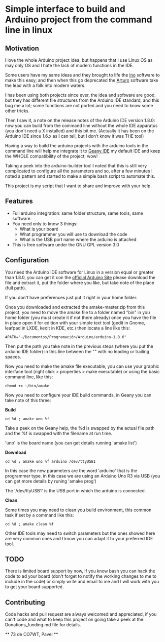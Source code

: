 Simple interface to build and Arduino project from the command line in linux
============================================================================

Motivation
----------
I love the whole Arduino project idea, but happens that I use Linux OS as may only OS and I hate the lack of modern functions in the IDE.

Some users have my same ideas and they brought to life the [Ino](https://github.com/amperka/ino) software to make this easy; and then when this go deprecated the [Arturo](https://github.com/scottdarch/Arturo/) software take the lead with a folk into modern waters.

I has been using both projects since ever, the idea and software are good, but they has different file structures from the Arduino IDE standard, and this bug me a lot; some functions are not ported and you need to know some other tricks.

Then I saw it, a note on the release notes of the Arduino IDE version 1.8.0: now you can build from the command line without the whole IDE apparatus (you don't need a X installed) and this bit me. (Actually it has been on the Arduino IDE since 1.6.x as I can tell, but I don’t know it was THE tool)

Having a way to build the arduino projects with the arduino tools in the command line will help me integrate it to [Geany IDE](http://www.geany.org) my default IDE and keep the WHOLE compatibility of the project; wow!

Taking a peek into the arduino-builder tool I noted that this is still very complicated to configure all the parameters and so, after a few minutes I noted a pattern and started to make a simple bash script to automate this.

This project is my script that I want to share and improve with your help.

Features
--------
* Full arduino integration: same folder structure, same tools, same software.
* You need only to know 3 things:
    * What is your board
    * What programmer you will use to download the code
    * What is the USB port name where the arduino is attached
* This is free software under the GNU GPL version 3.0


Configuration
-------------
You need the Arduino IDE software for Linux in a version equal or greater than 1.8.0, you can get it con the [official Arduino Site](http[://www.arduino.cc) please download the file and extract it, put the folder where you like, but take note of the place (full path).

If you don't have preferences  just put it right in your home folder.

Once you downloaded and extracted the amake-master.zip from this project, you need to move the amake file to a folder named "bin" in you home folder (you must create it if not there already) once you have the file in place open it for edition with your simple text tool (gedit in Gnome, leafpad in LXDE, kedit in KDE, etc.) then locate a line like this:

```
APATH="~/Documentos/Programación/Arduino/arduino-1.8.0"
```

Then put the path you take note in the previous steps (where you put the arduino IDE folder) in this line between the "" with no leading or trailing spaces.

Now you need to make the amake file executable, you can use your graphic interface tool (right click > properties > make executable) or using the basic command line, like this:

```
chmod +x ~/bin/amake
```

Now you need to configure your IDE build commands, in Geany you can take note of this three:

**Build**

```
cd %d ; amake uno %f
```

Take a peek on the Geany help, the %d is swapped by the actual file path and the %f is swapped with the filename at run time.

'uno' is the board name (you can get details running 'amake list')

**Download**

```
cd %d ; amake uno %f arduino /dev/ttyUSB1
```

In this case the new parameters are the word 'arduino' that is the  programmer type, in this case we are using an Arduino Uno R3 via USB (you can get more details by runing 'amake prog')

The  '/dev/ttyUSB1' is the USB port in which the arduino is connected.

**Clean**

Some times you may need to clean you build environment, this common task if set by a command like this:

```
cd %d ; amake clean %f
```

Other IDE tools may need to switch parameters but the ones showed here are very common ones and I know you can adapt it to your preferred IDE tool.

TODO
----

There is  limited board support by now, if you know bash you can hack the code to ad your board (don't forget to notify the working changes to me to include in the code) or simply write and email to me and I will work with you to get your board supported.

Contributing
------------

Code hacks and pull request are always welcomed and appreciated, if you can't code and what to keep this project on going take a peek at the Donations_funding.md file for details.

** 73 de CO7WT, Pavel **
